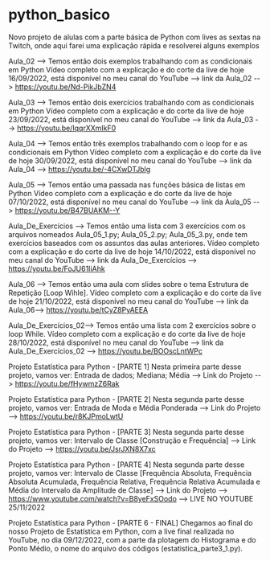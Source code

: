 # python_basico
Novo projeto de alulas com a parte básica de Python com lives as sextas na Twitch, onde aqui farei uma explicação rápida e resolverei alguns exemplos

Aula_02 --> 
Temos então dois exemplos trabalhando com as condicionais em Python
Vídeo completo com a explicação e do corte da live de hoje 16/09/2022, está disponível no meu canal do YouTube
--> link da Aula_02 --> https://youtu.be/Nd-PikJbZN4

Aula_03 --> 
Temos então dois exercícios trabalhando com as condicionais em Python
Vídeo completo com a explicação e do corte da live de hoje 23/09/2022, está disponível no meu canal do YouTube
--> link da Aula_03 --> https://youtu.be/IqqrXXmIkF0

Aula_04 --> 
Temos então três exemplos trabalhando com o loop for e as condicionais em Python
Vídeo completo com a explicação e do corte da live de hoje 30/09/2022, está disponível no meu canal do YouTube
--> link da Aula_04 --> https://youtu.be/-4CXwDTJblg

Aula_05 --> 
Temos então uma passada nas funções básica de listas em Python
Vídeo completo com a explicação e do corte da live de hoje 07/10/2022, está disponível no meu canal do YouTube
--> link da Aula_05 --> https://youtu.be/B47BUAKM--Y

Aula_De_Exercícios --> 
Temos então uma lista com 3 exercícios com os arquivos nomeados Aula_05_1.py; Aula_05_2.py; Aula_05_3.py, onde 
tem exercícios baseados com os assuntos das aulas anteriores.
Vídeo completo com a explicação e do corte da live de hoje 14/10/2022, está disponível no meu canal do YouTube
--> link da Aula_De_Exercícios --> https://youtu.be/FoJU61IiAhk

Aula_06 --> 
Temos então uma aula com slides sobre o tema Estrutura de Repetição [Loop Wihle].
Vídeo completo com a explicação e do corte da live de hoje 21/10/2022, está disponível no meu canal do YouTube
--> link da Aula_06--> https://youtu.be/tCyZ8PyAEEA

Aula_De_Exercícios_02--> 
Temos então uma lista com 2 exercícios sobre o loop While.
Vídeo completo com a explicação e do corte da live de hoje 28/10/2022, está disponível no meu canal do YouTube
--> link da Aula_De_Exercícios_02 --> https://youtu.be/BOOscLntWPc

Projeto Estatística para Python - [PARTE 1]
Nesta primeira parte desse projeto, vamos ver: Entrada de dados; Mediana; Média --> Link do Projeto --> https://youtu.be/fHywmzZ6Rak

Projeto Estatística para Python - [PARTE 2]
Nesta segunda parte desse projeto, vamos ver: Entrada de Moda e Média Ponderada --> Link do Projeto --> https://youtu.be/r8KJPmoLwtU

Projeto Estatística para Python - [PARTE 3]
Nesta segunda parte desse projeto, vamos ver: Intervalo de Classe [Construção e Frequência] --> Link do Projeto --> https://youtu.be/JsrJXN8X7xc

Projeto Estatística para Python - [PARTE 4]
Nesta segunda parte desse projeto, vamos ver: Intervalo de Classe [Frequência Absoluta, Frequência Absoluta Acumulada, Frequência Relativa, Frequência Relativa Acumulada e Média do Intervalo da Amplitude de Classe] --> Link do Projeto --> https://www.youtube.com/watch?v=B8yeFxSOodo --> LIVE NO YOUTUBE 25/11/2022

Projeto Estatística para Python - [PARTE 6 - FINAL]
Chegamos ao final do nosso Projeto de Estatística em Python, com a live final realizada no YouTube, no dia 09/12/2022, com a parte da plotagem do Histograma e do Ponto Médio, o nome do arquivo dos códigos (estatistica_parte3_1.py).
